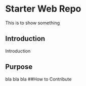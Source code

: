 # Starter Web Repo

This is to show something

## Introduction

Introduction

## Purpose

bla bla bla
##How to Contribute
